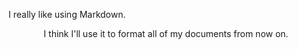 I really like using Markdown.

<p style="text-align:center">I think I'll use it to format all of my documents from now on.</p>

